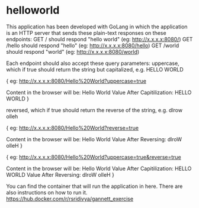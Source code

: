 # helloworld

This application has been developed with GoLang in which the application is an HTTP server that sends these plain-text responses on these endpoints:
GET / should respond "hello world"       (eg: http://x.x.x.x:8080/)
GET /hello should respond "hello"          (eg: http://x.x.x.x:8080/hello)
GET /world should respond "world"       (eg: http://x.x.x.x:8080/world)
 
Each endpoint should also accept these query parameters:
uppercase, which if true should return the string but capitalized, e.g. HELLO WORLD

{
eg:  http://x.x.x.x:8080/Hello%20World?uppercase=true

Content in the browser will be: 
Hello World Value After Capitilization: HELLO WORLD
}

reversed, which if true should return the reverse of the string, e.g. dlrow olleh

{
eg: http://x.x.x.x:8080/Hello%20World?reverse=true

Content in the browser will be: 
Hello World Value After Reversing: dlroW olleH 
}

{
eg:  http://x.x.x.x:8080/Hello%20World?uppercase=true&reverse=true

Content in the browser will be: 
Hello World Value After Capitilization: HELLO WORLD Value After Reversing: dlroW olleH 
}

You can find the container that will run the application in here. There are also instructions on how to run it.
https://hub.docker.com/r/rsridivya/gannett_exercise